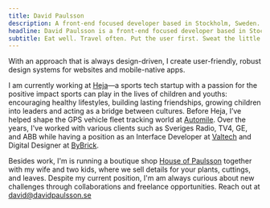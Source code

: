 ```yaml
---
title: David Paulsson
description: A front-end focused developer based in Stockholm, Sweden. Eat well. Travel often. Put the user first. Sweat the little details. Fight for good UX.
headline: David Paulsson is a front-end focused developer based in Stockholm, Sweden.
subtitle: Eat well. Travel often. Put the user first. Sweat the little details. Fight for good UX.
---
```

With an approach that is always design-driven, I create user-friendly, robust design systems for websites and mobile-native apps.

I am currently working at [Heja](https://heja.io/)—a sports tech startup with a passion for the positive impact sports can play in the lives of children and youths: encouraging healthy lifestyles, building lasting friendships, growing children into leaders and acting as a bridge between cultures. Before Heja, I’ve helped shape the GPS vehicle fleet tracking world at [Automile](https://automile.com/). Over the years, I've worked with various clients such as Sveriges Radio, TV4, GE, and ABB while having a position as an Interface Developer at [Valtech](https://www.valtech.com/sv-se/) and Digital Designer at [ByBrick](https://www.bybrick.se/).

Besides work, I'm is running a boutique shop [House of Paulsson](https://houseofpaulsson.se/) together with my wife and two kids, where we sell details for your plants, cuttings, and leaves. Despite my current position, I'm am always curious about new challenges through collaborations and freelance opportunities. Reach out at <david@davidpaulsson.se>
